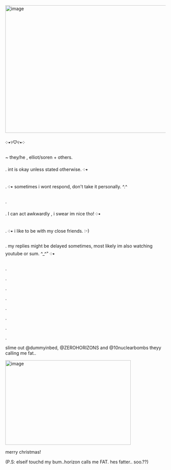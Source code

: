 <img width="1200" height="400" alt="image" src="https://github.com/user-attachments/assets/cca92aeb-e552-45c0-9d7d-d7bd1c8044a1" />









  ༶•୨♡୧•༶
 
~ they/he , elliot/soren + others.

. int is okay unless stated otherwise.  ༶•

.    ༶• sometimes i wont respond, don't take it personally. ^.^

.

. I can act awkwardly , i swear im nice tho! ༶•

.     ༶• i like to be with my close friends. :-)

. my replies might be delayed sometimes, most likely im also watching youtube or sum. ^_^" ༶•

.

.

.

.

.

.

.

.

slime out @dummyinbed, @ZEROHORIZONS and @10nuclearbombs theyy calling me fat..

<img width="394" height="265" alt="image" src="https://github.com/user-attachments/assets/7d6da2ae-02f0-4fe8-be79-62ee2b536fdb" />

merry christmas!




(P.S: elseif touchd my bum..horizon calls me FAT. hes fatter.. soo.??)








<!--
**sspacedoutz/sspacedoutz** is a ✨ _special_ ✨ repository because its `README.md` (this file) appears on your GitHub profile.

Here are some ideas to get you started:

- 🔭 I’m currently working on ...
- 🌱 I’m currently learning ...
- 👯 I’m looking to collaborate on ...
- 🤔 I’m looking for help with ...
- 💬 Ask me about ...
- 📫 How to reach me: ...
- 😄 Pronouns: ...
- ⚡ Fun fact: ...
-->
